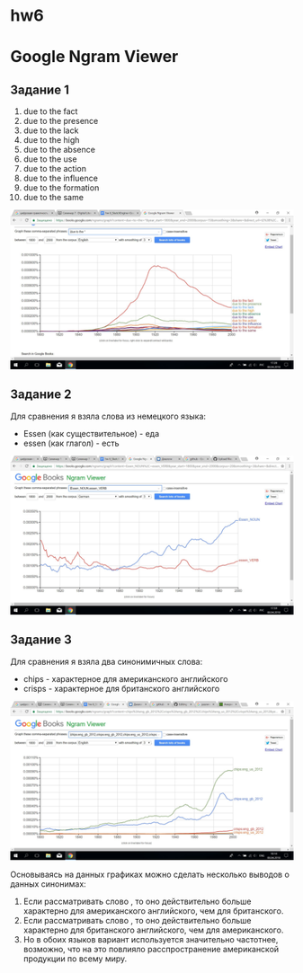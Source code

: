 # hw6
# Google Ngram Viewer
## Задание 1
1. due to the fact
2. due to the presence
3. due to the lack
4. due to the high
5. due to the absence
6. due to the use
7. due to the action
8. due to the influence
9. due to the formation
10. due to the same

![](https://github.com/namakarova/hw6/blob/master/%D0%93%D1%80%D0%B0%D0%BC%D0%BC%D0%B0.jpg)
## Задание 2
Для сравнения я взяла слова из немецкого языка:
+ Essen (как существительное) - еда
+ essen (как глагол) - есть

![](https://github.com/namakarova/hw6/blob/master/%D0%BD%D0%B5%D0%BC%D0%B5%D1%86%D0%BA%D0%B8%D0%B9.jpg)
## Задание 3
Для сравнения я взяла два синонимичных слова:
+ chips - характерное для американского английского
+ crisps - характерное для британского английского

![](https://github.com/namakarova/hw6/blob/master/%D1%87%D0%B8%D0%BF%D1%81%D1%8B.jpg)

Основываясь на данных графиках можно сделать несколько выводов о данных синонимах:
1. Если рассматривать слово <chips>, то оно действительно больше характерно для американского английского, чем для британского.
2. Если рассматривать слово <crisps>, то оно действительно больше характерно для британского английского, чем для американского.
3. Но в обоих языков вариант <chips> используется значительно частотнее, возможно, что на это повлияло расспространение американской продукции по всему миру.
